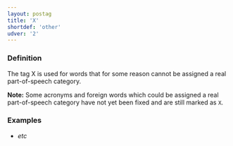 ```yaml
---
layout: postag
title: 'X'
shortdef: 'other'
udver: '2'
---
```


### Definition

The tag X is used for words that for some reason cannot be assigned a real part-of-speech category.

<b>Note:</b> Some acronyms and foreign words which could be assigned a real part-of-speech category have not yet been fixed and are still marked as `X`.


### Examples

- _etc_
<!-- Interlanguage links updated Út zář 29 20:42:59 CEST 2020 -->
